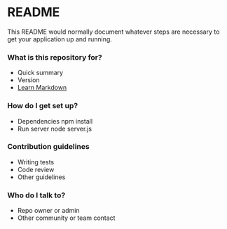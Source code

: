 # README #

This README would normally document whatever steps are necessary to get your application up and running.

### What is this repository for? ###

* Quick summary
* Version
* [Learn Markdown](https://bitbucket.org/tutorials/markdowndemo)

### How do I get set up? ###

* Dependencies
npm install
* Run server
node server.js

### Contribution guidelines ###

* Writing tests
* Code review
* Other guidelines

### Who do I talk to? ###

* Repo owner or admin
* Other community or team contact